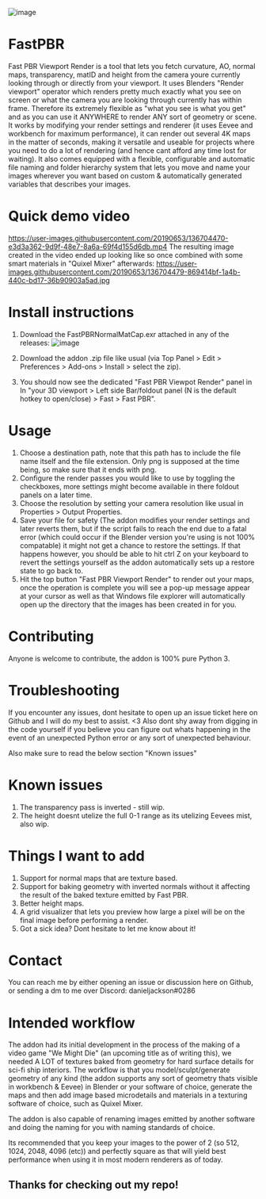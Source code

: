 ![image](https://user-images.githubusercontent.com/20190653/136705325-72a98ccb-0330-42af-bd8e-9a8e27a40ea0.png)



# FastPBR
Fast PBR Viewport Render is a tool that lets you fetch curvature, AO, normal maps, transparency, matID and height from the camera youre currently looking through or directly from your viewport. It uses Blenders "Render viewport" operator which renders pretty much exactly what you see on screen or what the camera you are looking through currently has within frame. Therefore its extremely flexible as "what you see is what you get" and as you can use it ANYWHERE to render ANY sort of geometry or scene. It works by modifying your render settings and renderer (it uses Eevee and workbench for maximum performance), it can render out several 4K maps in the matter of seconds, making it versatile and useable for projects where you need to do a lot of rendering (and hence cant afford any time lost for waiting). It also comes equipped with a flexible, configurable and automatic file naming and folder hierarchy system that lets you move and name your images wherever you want based on custom &amp; automatically generated variables that describes your images.

# Quick demo video

https://user-images.githubusercontent.com/20190653/136704470-e3d3a362-9d9f-48e7-8a6a-69f4d155d6db.mp4
The resulting image created in the video ended up looking like so once combined with some smart materials in "Quixel Mixer" afterwards:
https://user-images.githubusercontent.com/20190653/136704479-869414bf-1a4b-440c-bd17-36b90903a5ad.jpg


# Install instructions

1. Download the FastPBRNormalMatCap.exr attached in any of the releases:
![image](https://user-images.githubusercontent.com/20190653/136703921-1df20cef-71d8-4ca2-af3f-72d43ecad2f3.png)

2. Download the addon .zip file like usual (via Top Panel > Edit > Preferences > Add-ons > Install > select the zip).

3. You should now see the dedicated "Fast PBR Viewpot Render" panel in In "your 3D viewport > Left side Bar/foldout panel (N is the default hotkey to open/close) > Fast > Fast PBR".

# Usage

1. Choose a destination path, note that this path has to include the file name itself and the file extension. Only png is supposed at the time being, so make sure that it ends with png.
2. Configure the render passes you would like to use by toggling the checkboxes, more settings might become available in there foldout panels on a later time.
3. Choose the resolution by setting your camera resolution like usual in Properties > Output Properties.
4. Save your file for safety (The addon modifies your render settings and later reverts them, but if the script fails to reach the end due to a fatal error (which could occur if the Blender version you're using is not 100% compatable) it might not get a chance to restore the settings. If that happens however, you should be able to hit ctrl Z on your keyboard to revert the settings yourself as the addon automatically sets up a restore state to go back to.
5. Hit the top button "Fast PBR Viewport Render" to render out your maps, once the operation is complete you will see a pop-up message appear at your cursor as well as that Windows file explorer will automatically open up the directory that the images has been created in for you.


# Contributing

Anyone is welcome to contribute, the addon is 100% pure Python 3.

# Troubleshooting

If you encounter any issues, dont hesitate to open up an issue ticket here on Github and I will do my best to assist. <3 Also dont shy away from digging in the code yourself if you believe you can figure out whats happening in the event of an unexpected Python error or any sort of unexpected behaviour.

Also make sure to read the below section "Known issues"

# Known issues

1. The transparency pass is inverted - still wip.
2. The height doesnt utelize the full 0-1 range as its utelizing Eevees mist, also wip.

# Things I want to add

1. Support for normal maps that are texture based.
2. Support for baking geometry with inverted normals without it affecting the result of the baked texture emitted by Fast PBR.
3. Better height maps.
4. A grid visualizer that lets you preview how large a pixel will be on the final image before performing a render.
5. Got a sick idea? Dont hesitate to let me know about it!

# Contact

You can reach me by either opening an issue or discussion here on Github, or sending a dm to me over Discord: danieljackson#0286

# Intended workflow

The addon had its initial development in the process of the making of a video game "We Might Die" (an upcoming title as of writing this), we needed A LOT of textures baked from geometry for hard surface details for sci-fi ship interiors. The workflow is that you model/sculpt/generate geometry of any kind (the addon supports any sort of geometry thats visible in workbench & Eevee) in Blender or your software of choice, generate the maps and then add image based microdetails and materials in a texturing software of choice, such as Quixel Mixer.

The addon is also capable of renaming images emitted by another software and doing the naming for you with naming standards of choice.

Its recommended that you keep your images to the power of 2 (so 512, 1024, 2048, 4096 (etc)) and perfectly square as that will yield best performance when using it in most modern renderers as of today.

## Thanks for checking out my repo!
